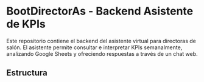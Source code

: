 # BootDirectorAs - Backend Asistente de KPIs

Este repositorio contiene el backend del asistente virtual para directoras de salón. El asistente permite consultar e interpretar KPIs semanalmente, analizando Google Sheets y ofreciendo respuestas a través de un chat web.

## Estructura

